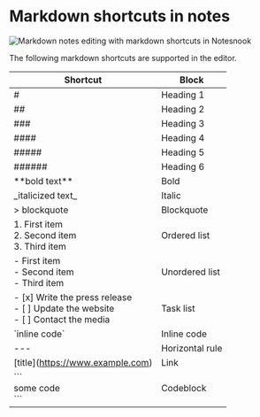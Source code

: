 # Markdown shortcuts in notes

![Markdown notes editing with markdown shortcuts in Notesnook](/markdown-editing.gif)

The following markdown shortcuts are supported in the editor.

| Shortcut                                                                              | Block           |
| ------------------------------------------------------------------------------------- | --------------- |
| #                                                                                     | Heading 1       |
| ##                                                                                    | Heading 2       |
| ###                                                                                   | Heading 3       |
| ####                                                                                  | Heading 4       |
| #####                                                                                 | Heading 5       |
| ######                                                                                | Heading 6       |
| \*\*bold text\*\*                                                                     | Bold            |
| \_italicized text\_                                                                   | Italic          |
| > blockquote                                                                          | Blockquote      |
| 1. First item<br>2. Second item<br>3. Third item                                      | Ordered list    |
| - First item<br>- Second item<br>- Third item                                         | Unordered list  |
| - \[x] Write the press release<br>- [ ] Update the website<br>- [ ] Contact the media | Task list       |
| \`inline code\`                                                                       | Inline code     |
| ---                                                                                   | Horizontal rule |
| \[title](https://www.example.com)                                                     | Link            |
| \`\`\`<br>some code<br>\`\`\`                                                         | Codeblock       |
